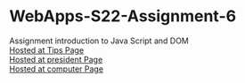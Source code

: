 # WebApps-S22-Assignment-6
Assignment introduction to Java Script and DOM <br>
[Hosted at Tips Page](https://44-563-web-apps-s22.github.io/webapps-s22-assignment-6-bindisanjay/tips.html) <br>
[Hosted at president Page](https://44-563-web-apps-s22.github.io/webapps-s22-assignment-6-bindisanjay/president.html) <br>
[Hosted at computer Page](https://44-563-web-apps-s22.github.io/webapps-s22-assignment-6-bindisanjay/computer.html) <br>
